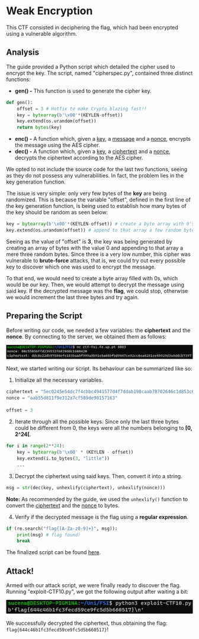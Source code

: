 # Weak Encryption

This CTF consisted in deciphering the flag, which had been encrypted using a vulnerable algorithm.

## Analysis

The guide provided a Python script which detailed the cipher used to encrypt the key. The script, named "cipherspec.py", contained three distinct functions:

* **gen() -** This function is used to generate the cipher key.

```python
def gen(): 
	offset = 3 # Hotfix to make Crypto blazing fast!!
	key = bytearray(b'\x00'*(KEYLEN-offset)) 
	key.extend(os.urandom(offset))
	return bytes(key)
```

* **enc() -** A function which, given a <u>key</u>, a <u>message</u> and a <u>nonce</u>, encrypts the message using the AES cipher.
* **dec() -** A function which, given a <u>key</u>, a <u>ciphertext</u> and a <u>nonce</u>, decrypts the ciphertext according to the AES cipher.

We opted to not include the source code for the last two functions, seeing as they do not possess any vulnerabilities. In fact, the problem lies in the key generation function.

The issue is very simple: only very few bytes of the **key** are being randomized. This is because the variable "offset", defined in the first line of the key generation function, is being used to establish how many bytes of the key should be random as seen below:

```python
key = bytearray(b'\x00'*(KEYLEN-offset)) # create a byte array with 0's
key.extend(os.urandom(offset)) # append to that array a few random bytes
```

Seeing as the value of "offset" is **3**, the key was being generated by creating an array of bytes with the value 0 and appending to that array a mere three random bytes. Since three is a very low number, this cipher was vulnerable to **brute-force** attacks, that is, we could try out every possible key to discover which one was used to encrypt the message.

To that end, we would need to create a byte array filled with 0s, which would be our key. Then, we would attempt to decrypt the message using said key. If the decrypted message was the **flag**, we could stop, otherwise we would increment the last three bytes and try again.

## Preparing the Script

Before writing our code, we needed a few variables: the **ciphertext** and the **nonce**. By connecting to the server, we obtained them as follows:

![Alt text](images/10-1.png)

Next, we started writing our script. Its behaviour can be summarized like so:

1. Initialize all the necessary variables.

```python
ciphertext = "5ec0245e54dc7f4cbbc4941577d4f7ddab198caab78702646c1d853c6912a7d7f4052ba72c3ae6"
nonce = "aab55d811f9e312a7cf589de98157163"

offset = 3
```

2. Iterate through all the possible keys. Since only the last three bytes could be different from 0, the keys were all the numbers belonging to **[0, 2^24[**.

```python
for i in range(2**24):
	key = bytearray(b'\x00' * (KEYLEN - offset)) 
	key.extend(i.to_bytes(3, "little"))
    ...
```

3. Decrypt the ciphertext using said keys. Then, convert it into a string.

```python
msg = str(dec(key, unhexlify(ciphertext), unhexlify(nonce)))
```

**Note:** As recommended by the guide, we used the `unhexlify()` function to convert the <u>ciphertext</u> and the <u>nonce</u> to bytes.

4. Verify if the decrypted message is the flag using a **regular expression**.

```python
if (re.search("flag{[A-Za-z0-9]+}", msg)):
    print(msg) # flag found!
    break
```

The finalized script can be found [here](etc/exploit-CTF10.py).

## Attack!

Armed with our attack script, we were finally ready to discover the flag. Running "exploit-CTF10.py", we got the following output after waiting a bit:

![Alt text](images/10-2.png)

We successfully decrypted the ciphertext, thus obtaining the flag: `flag{644c46b1fc3fecd59ce9fc5d5b660517}`!
